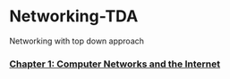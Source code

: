 # Networking-TDA
Networking with top down approach

### [Chapter 1: Computer Networks and the Internet](chap1.md)

